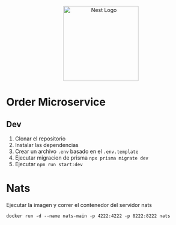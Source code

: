 <p align="center">
  <a href="http://nestjs.com/" target="blank"><img src="https://nestjs.com/img/logo-small.svg" width="200" alt="Nest Logo" /></a>
</p>

# Order Microservice


## Dev

1. Clonar el repositorio
2. Instalar las dependencias
3. Crear un archivo `.env` basado en el `.env.template`
4. Ejecutar migracion de prisma `npx prisma migrate dev`
5. Ejecutar `npm run start:dev`



# Nats

Ejecutar la imagen y correr el contenedor del servidor nats
```
docker run -d --name nats-main -p 4222:4222 -p 8222:8222 nats 
```